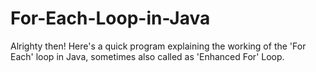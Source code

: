 # For-Each-Loop-in-Java
Alrighty then! Here's a quick program explaining the working of the 'For Each' loop in Java, sometimes also called as 'Enhanced For' Loop.
